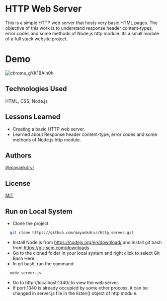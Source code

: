 # HTTP Web Server

This is a simple HTTP web server that hosts very basic HTML pages. The objective of this work is to understand response header content-types, error codes and some methods of Node.js http module. Its a small module of a full stack website project. 

# Demo
![chrome_gYK1BAln0h](https://user-images.githubusercontent.com/87348490/150921487-f7ae6ef2-0393-4a29-80c9-f1516db11600.gif)



## Technologies Used

HTML, CSS, Node.js

## Lessons Learned
- Creating a basic HTTP web server.
- Learned about Response header content-type, error codes and some methods of Node.js http module.

## Authors

[@mayankdrvr](https://www.github.com/mayankdrvr)

## License

[MIT](https://choosealicense.com/licenses/mit/)

## Run on Local System

- Clone the project
```bash
  git clone https://github.com/mayankdrvr/http_server.git
```
- Install Node.js from https://nodejs.org/en/download/ and install git bash from https://git-scm.com/downloads
- Go to the cloned folder in your local system and right click to select Git Bash Here.
- In git bash, run the command
```bash
  node server.js
```
- Go to http://localhost:1340/ to view the web server.
- If port:1340 is already occupied by some other process, it can be changed in server.js file in the listen() object of http module.

